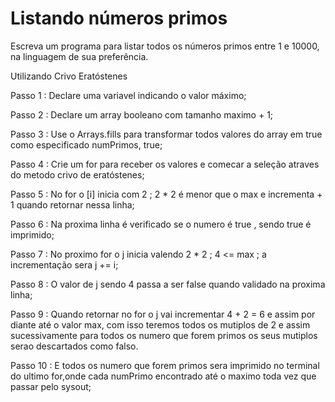 # Listando números primos

Escreva um programa para listar todos os números primos entre 1 e 10000, na
linguagem de sua preferência.

Utilizando Crivo Eratóstenes

Passo 1 : Declare uma variavel indicando o valor máximo;

Passo 2 : Declare um array booleano com tamanho maximo + 1;

Passo 3 : Use o Arrays.fills  para transformar todos valores do array em true
como especificado numPrimos, true;

Passo 4 : Crie um for para receber os valores e comecar a seleção atraves do
metodo crivo de eratóstenes;

Passo 5 : No for o [i] inicia com 2 ; 2 * 2 é menor que o max  e incrementa + 1
quando retornar nessa linha;

Passo 6 : Na proxima  linha é verificado se o numero é true , sendo true é
imprimido;

Passo 7 : No proximo for o j inicia valendo 2 * 2 ; 4 <= max ; a incrementação
sera j += i;

Passo 8 : O valor de j sendo 4 passa a ser false quando validado na proxima linha;

Passo 9 : Quando retornar no for o j vai  incrementar  4 + 2 = 6 e assim por
diante até o valor max, com isso teremos todos os mutiplos de 2 e assim
sucessivamente para todos os numero que forem primos os seus mutiplos serao
descartados como falso.

Passo 10 : E todos os numero que forem primos sera imprimido no terminal do
ultimo for,onde cada numPrimo encontrado até o maximo toda vez que passar pelo
sysout;
